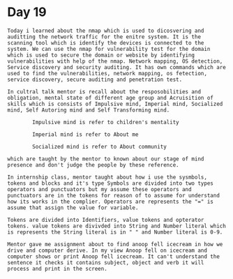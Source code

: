 # Day 19

	Today i learned about the nmap which is used to dicosvering and auditting the network traffic for the enitre system. It is the scanning tool which is identify the devices is connected to the system. We can use the nmap for vulnerability test for the domain which is used to secure the domain or website by identifying vulnerabilities with help of the nmap. Network mapping, OS detection, Service discovery and security auditing. It has own commands which are used to find the vulnerabilities, network mapping, os fetection, service discovery, secure auditing and penetration test.

	In cultral talk mentor is recall about the resposobilities and obligation, mental state of different age group and Acruisition of skills which is consists of Impulsive mind, Imperial mind, Socialized mind, Self Autoring mind and Self Transforming mind. 

			Impulsive mind is refer to children's mentality

			Imperial mind is refer to About me

			Socialized mind is refer to About community

	which are taught by the mentor to known about our stage of mind presence and don't judge the people by these reference.

	In internship class, mentor taught about how i use the sysmbols, tokens and blocks and it's type Symbols are divided into two types operators and punctuators but my assume these operators and punctuators are in the tokens for reason of to assume for understand how its works in the complier. Operators are represents the "=" is assume that assign the value for variable.

	Tokens are divided into Identifiers, value tokens and opterator tokens. value tokens are divivded into String and Number literal which is represents the String literal is in " " and Number literal is 0-9.

	Mentor gave me assignment about to find anoop fell icecream in how we drive and computer derive. In my view Anoop fell on icecream and computer shows or print Anoop fell icecream. It can't understand the sentence it checks it contains subject, object and verb it will process and print in the screen.

